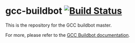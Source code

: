 gcc-buildbot [![Build Status](https://travis-ci.org/LinkiTools/gcc-buildbot.svg?branch=master)](https://travis-ci.org/LinkiTools/gcc-buildbot)
============

This is the repository for the GCC buildbot master.

For more, please refer to the [GCC Buildbot documentation](https://linkitools.github.io/gcc-buildbot/).
